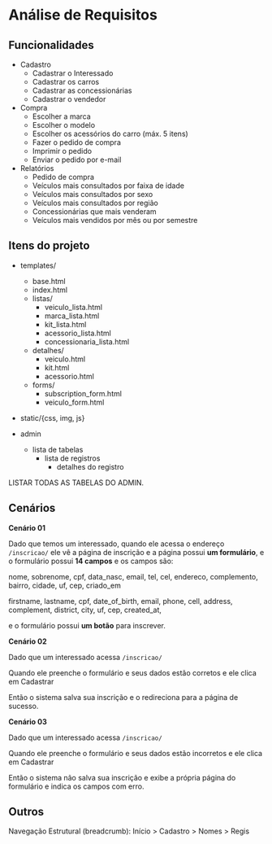 Análise de Requisitos
=====================

Funcionalidades
---------------

- Cadastro
	- Cadastrar o Interessado
	- Cadastrar os carros
	- Cadastrar as concessionárias
	- Cadastrar o vendedor
- Compra
	- Escolher a marca
	- Escolher o modelo
	- Escolher os acessórios do carro (máx. 5 itens)
	- Fazer o pedido de compra
	- Imprimir o pedido
	- Enviar o pedido por e-mail
- Relatórios
	- Pedido de compra
	- Veículos mais consultados por faixa de idade
	- Veículos mais consultados por sexo
	- Veículos mais consultados por região
	- Concessionárias que mais venderam
	- Veículos mais vendidos por mês ou por semestre

Itens do projeto
----------------

- templates/
	- base.html
	- index.html
	- listas/
		- veiculo_lista.html
		- marca_lista.html
		- kit_lista.html
		- acessorio_lista.html
		- concessionaria_lista.html
	- detalhes/
		- veiculo.html
		- kit.html
		- acessorio.html
	- forms/
		- subscription_form.html
		- veiculo_form.html

- static/{css, img, js}

- admin
	- lista de tabelas
		- lista de registros
			- detalhes do registro

LISTAR TODAS AS TABELAS DO ADMIN.

Cenários
--------

**Cenário 01**

Dado que temos um interessado, quando ele acessa o endereço ``/inscricao/`` ele vê a página de inscrição e a página possui **um formulário**, e o formulário possui **14 campos** e os campos são:

nome, sobrenome, cpf, data_nasc, email, tel, cel, endereco, complemento, bairro, cidade, uf, cep, criado_em

firstname, lastname, cpf, date_of_birth, email, phone, cell, address, complement, district, city, uf, cep, created_at, 

e o formulário possui **um botão** para inscrever.

**Cenário 02**

Dado que um interessado acessa ``/inscricao/``

Quando ele preenche o formulário e seus dados estão corretos e ele clica em Cadastrar

Então o sistema salva sua inscrição e o redireciona para a página de sucesso.

**Cenário 03**

Dado que um interessado acessa ``/inscricao/``

Quando ele preenche o formulário e seus dados estão incorretos e ele clica em Cadastrar

Então o sistema não salva sua inscrição e exibe a própria página do formulário e indica os campos com erro.



Outros
------

Navegação Estrutural (breadcrumb):
	Início > Cadastro > Nomes > Regis


